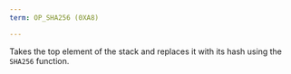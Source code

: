```yaml
---
term: OP_SHA256 (0XA8)

---
```

Takes the top element of the stack and replaces it with its hash using the `SHA256` function.